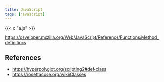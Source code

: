 ```yaml
---
title: JavaScript
tags: [javascript]
---
```


{{< c "a.js" >}}

<https://developer.mozilla.org/Web/JavaScript/Reference/Functions/Method_definitions>

## References

- <https://hyperpolyglot.org/scripting2#def-class>
- <https://rosettacode.org/wiki/Classes>
